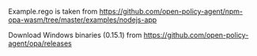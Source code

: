 Example.rego is taken from https://github.com/open-policy-agent/npm-opa-wasm/tree/master/examples/nodejs-app

Download Windows binaries (0.15.1) from https://github.com/open-policy-agent/opa/releases